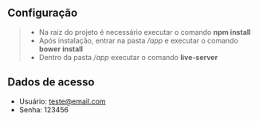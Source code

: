 ## Configuração 

>- Na raiz do projeto é necessário executar o comando **npm install**
>- Após instalação, entrar na pasta */app* e executar o comando **bower install**
>- Dentro da pasta */app* executar o comando **live-server**

## Dados de acesso

- Usuário: teste@email.com
- Senha: 123456